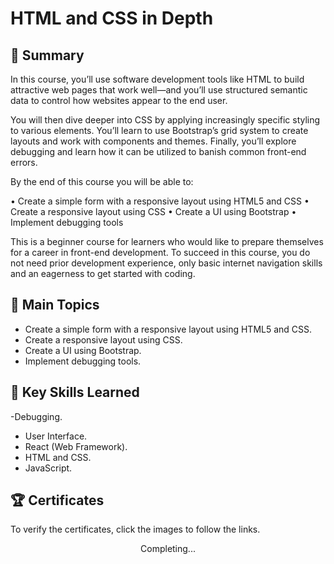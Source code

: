 # HTML and CSS in Depth

## 📄 Summary 
In this course, you’ll use software development tools like HTML to build attractive web pages that work well—and you’ll use structured semantic data to control how websites appear to the end user. 

You will then dive deeper into CSS by applying increasingly specific styling to various elements. You’ll learn to use Bootstrap’s grid system to create layouts and work with components and themes. Finally, you’ll explore debugging and learn how it can be utilized to banish common front-end errors.

By the end of this course you will be able to:

•	Create a simple form with a responsive layout using HTML5 and CSS
•	Create a responsive layout using CSS 
•	Create a UI using Bootstrap
•	Implement debugging tools

This is a beginner course for learners who would like to prepare themselves for a career in front-end development. To succeed in this course, you do not need prior development experience, only basic internet navigation skills and an eagerness to get started with coding.

## 📑 Main Topics 
- Create a simple form with a responsive layout using HTML5 and CSS.
- Create a responsive layout using CSS.
- Create a UI using Bootstrap.
- Implement debugging tools.

## 🔑 Key Skills Learned 
-Debugging.
- User Interface.
- React (Web Framework).
- HTML and CSS.
- JavaScript.


## 🏆 Certificates 
To verify the certificates, click the images to follow the links.

<p align="middle">
  Completing...
<!--   <a href="https://www.coursera.org/account/accomplishments/professional-cert/J6CZH7G6UGPY"><img src="https://user-images.githubusercontent.com/96287101/204545392-b022d72b-3bfd-4f70-81b6-55d0e24d70ac.jpg" height="430"></a> -->
</p>

